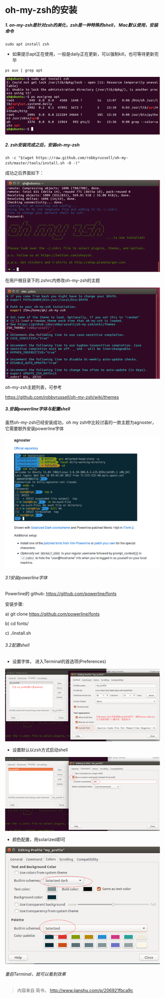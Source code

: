 # oh-my-zsh的安装

##### 1. on-my-zsh是针对zsh的美化，zsh是一种特殊的shell， Mac默认使用，安装命令

`sudo apt install zsh`

* 如果提示apt正在使用，一般是daily正在更新，可以强制kill，也可等待更新完毕

`ps aux | grep apt`



![](../pic/linux/1.2_apt_used.png)



##### 2. zsh安装完成之后，安装oh-my-zsh

`sh -c "$(wget https://raw.github.com/robbyrussell/oh-my-zsh/master/tools/install.sh -O -)"`

成功之后界面如下：

![](../pic/linux/1.2_oh-my-zsh.png)

在用户根目录下的.zshrc内修改oh-my-zsh的主题

![](../pic/linux/1.2_zsh_theme.png)



oh-my-zsh主题列表，可参考

https://github.com/robbyrussell/oh-my-zsh/wiki/themes

##### 3.安装powerline字体与配置shell

虽然oh-my-zsh已经安装成功，oh my zsh中比较讨喜的一款主题为agnoster，它需要额外安装powerline字体

![](../pic/linux/1.2_agnoster.png)

###### 3.1安装powerline字体

Powerline的 github: https://github.com/powerline/fonts

安装步骤:

a) git clone https://github.com/powerline/fonts

b) cd fonts/

c) ./install.sh

###### 3.2配置shell

* 设置字体， 进入Terminal的首选项(Preferences)

![](../pic/linux/1.2_setfront.png)

* 设置默认以zsh方式启动shell

![](../pic/linux/1.2_default_zsh.png)

* 颜色配置，用solarized即可

![](../pic/linux/1.2_solarized.png)

###### 重启Terminal，就可以看到效果

>内容来自 简书， http://www.jianshu.com/p/206921fbca9c

